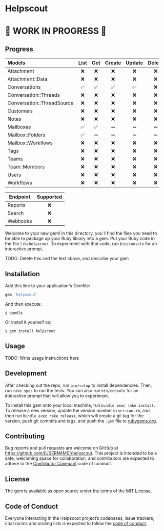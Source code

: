 # Helpscout
# 🚨 WORK IN PROGRESS 🚨

## Progress

| Models                     | List | Get  | Create  | Update | Delete  |
| :------------------------- | :--: | :--: | :-----: | :----: | :-----: |
| Attachment                 |   ❌  |  ❌  |    ❌   |    ❌   |    ❌   |
| Attachment::Data           |   ❌  |  ❌  |    ❌   |    ❌   |    ❌   |
| Conversations              |   ✅  |  ✅  |    ✅   |    ✅   |    ❌   |
| Conversation::Threads      |   ❌  |  ❌  |    ❌   |    ❌   |    ❌   |
| Conversation::ThreadSource |   ❌  |  ❌  |    ❌   |    ❌   |    ❌   |
| Customers                  |   ❌  |  ❌  |    ❌   |    ❌   |    ❌   |
| Notes                      |   ❌  |  ❌  |    ❌   |    ❌   |    ❌   |
| Mailboxes                  |   ✅  |  ✅  |    ➖   |    ➖   |    ➖   |
| Mailbox::Folders           |   ✅  |  ➖  |    ➖   |    ➖   |    ➖   |
| Mailbox::Workflows         |   ❌  |  ❌  |    ❌   |    ❌   |    ❌   |
| Tags                       |   ❌  |  ❌  |    ❌   |    ❌   |    ❌   |
| Teams                      |   ❌  |  ❌  |    ❌   |    ❌   |    ❌   |
| Team::Members              |   ❌  |  ❌  |    ❌   |    ❌   |    ❌   |
| Users                      |   ❌  |  ❌  |    ❌   |    ❌   |    ❌   |
| Workflows                  |   ❌  |  ❌  |    ❌   |    ❌   |    ❌   |

| Endpoint | Supported |
| -------- | :-------: |
| Reports  |     ❌     |
| Search   |     ❌     |
| Webhooks |     ❌     |

Welcome to your new gem! In this directory, you'll find the files you need to be able to package up your Ruby library into a gem. Put your Ruby code in the file `lib/helpscout`. To experiment with that code, run `bin/console` for an interactive prompt.

TODO: Delete this and the text above, and describe your gem

## Installation

Add this line to your application's Gemfile:

```ruby
gem 'helpscout'
```

And then execute:

    $ bundle

Or install it yourself as:

    $ gem install helpscout

## Usage

TODO: Write usage instructions here

## Development

After checking out the repo, run `bin/setup` to install dependencies. Then, run `rake spec` to run the tests. You can also run `bin/console` for an interactive prompt that will allow you to experiment.

To install this gem onto your local machine, run `bundle exec rake install`. To release a new version, update the version number in `version.rb`, and then run `bundle exec rake release`, which will create a git tag for the version, push git commits and tags, and push the `.gem` file to [rubygems.org](https://rubygems.org).

## Contributing

Bug reports and pull requests are welcome on GitHub at <https://github.com/[USERNAME]/helpscout>. This project is intended to be a safe, welcoming space for collaboration, and contributors are expected to adhere to the [Contributor Covenant](http://contributor-covenant.org) code of conduct.

## License

The gem is available as open source under the terms of the [MIT License](https://opensource.org/licenses/MIT).

## Code of Conduct

Everyone interacting in the Helpscout project’s codebases, issue trackers, chat rooms and mailing lists is expected to follow the [code of conduct](https://github.com/[USERNAME]/helpscout/blob/master/CODE_OF_CONDUCT.md).
